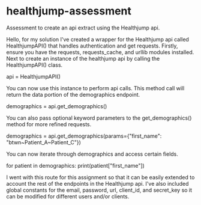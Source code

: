 # healthjump-assessment
Assessment to create an api extract using the Healthjump api.

Hello, for my solution I've created a wrapper for the Healthjump api called HealthjumpAPI() that handles authentication and get requests.
Firstly, ensure you have the requests, requests_cache, and urllib modules installed.
Next to create an instance of the healthjump api by calling the HealthjumpAPI() class.

  api = HealthjumpAPI()

You can now use this instance to perform api calls. This method call will return the data portion of the demographics endpoint.

  demographics = api.get_demographics()

You can also pass optional keyword parameters to the get_demographics() method for more refined requests.

  demographics = api.get_demographics(params={"first_name": "btwn\~Patient_A~Patient_C"})

You can now iterate through demographics and access certain fields.

  for patient in demographics:
    print(patient["first_name"])
    
I went with this route for this assignment so that it can be easily extended to account the rest of the endpoints in the Healthjump api.
I've also included global constants for the email, password, url, client_id, and secret_key so it can be modified for different users and/or clients.
